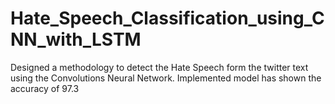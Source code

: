 # Hate_Speech_Classification_using_CNN_with_LSTM
Designed a methodology to detect the Hate Speech form the twitter text using the Convolutions Neural Network. Implemented model has shown the accuracy of 97.3
